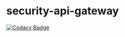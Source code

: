# security-api-gateway

[![Codacy Badge](https://api.codacy.com/project/badge/Grade/b15fab5665c54eb5becb2391f8b5e20c)](https://app.codacy.com/app/sebek-inc/security-service?utm_source=github.com&utm_medium=referral&utm_content=sebek-inc/security-service&utm_campaign=Badge_Grade_Settings)